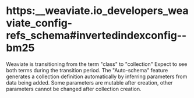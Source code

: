 # https:\_\_weaviate.io_developers_weaviate_config-refs_schema#invertedindexconfig--bm25

Weaviate is transitioning from the term "class" to "collection" Expect to see both terms during the transition period. The "Auto-schema" feature generates a collection definition automatically by inferring parameters from data being added. Some parameters are mutable after creation, other parameters cannot be changed after collection creation.
